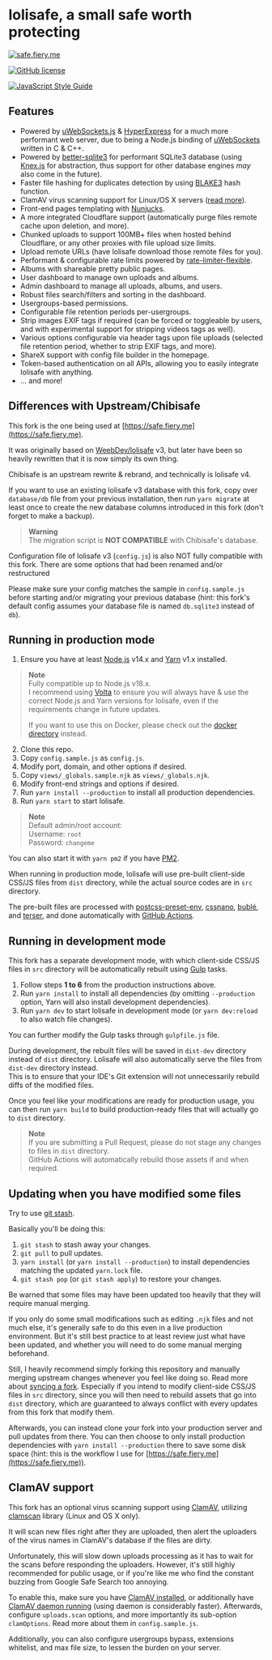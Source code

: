 # lolisafe, a small safe worth protecting

[![safe.fiery.me](https://i.fiery.me/upN1Q.png)](https://safe.fiery.me)

[![GitHub license](https://img.shields.io/badge/license-MIT-blue.svg?style=flat-square)](https://raw.githubusercontent.com/WeebDev/lolisafe/master/LICENSE)

[![JavaScript Style Guide](https://cdn.rawgit.com/standard/standard/master/badge.svg)](https://github.com/standard/standard)

## Features

* Powered by [uWebSockets.js](https://github.com/uNetworking/uWebSockets.js) & [HyperExpress](https://github.com/kartikk221/hyper-express) for a much more performant web server, due to being a Node.js binding of [uWebSockets](https://github.com/uNetworking/uWebSockets) written in C & C++.
* Powered by [better-sqlite3](https://github.com/WiseLibs/better-sqlite3) for performant SQLite3 database (using [Knex.js](https://knexjs.org/) for abstraction, thus support for other database engines *may* also come in the future).
* Faster file hashing for duplicates detection by using [BLAKE3](https://github.com/BLAKE3-team/BLAKE3) hash function.
* ClamAV virus scanning support for Linux/OS X servers ([read more](#clamav-support)).
* Front-end pages templating with [Nunjucks](https://mozilla.github.io/nunjucks/).
* A more integrated Cloudflare support (automatically purge files remote cache upon deletion, and more).
* Chunked uploads to support 100MB+ files when hosted behind Cloudflare, or any other proxies with file upload size limits.
* Upload remote URLs (have lolisafe download those remote files for you).
* Performant & configurable rate limits powered by [rate-limiter-flexible](https://github.com/animir/node-rate-limiter-flexible).
* Albums with shareable pretty public pages.
* User dashboard to manage own uploads and albums.
* Admin dashboard to manage all uploads, albums, and users.
* Robust files search/filters and sorting in the dashboard.
* Usergroups-based permissions.
* Configurable file retention periods per-usergroups.
* Strip images EXIF tags if required (can be forced or toggleable by users, and with experimental support for stripping videos tags as well).
* Various options configurable via header tags upon file uploads (selected file retention period, whether to strip EXIF tags, and more).
* ShareX support with config file builder in the homepage.
* Token-based authentication on all APIs, allowing you to easily integrate lolisafe with anything.
* ... and more!

## Differences with Upstream/Chibisafe

This fork is the one being used at [https://safe.fiery.me](https://safe.fiery.me).

It was originally based on [WeebDev/lolisafe](https://github.com/WeebDev/lolisafe) v3, but later have been so heavily rewritten that it is now simply its own thing.

Chibisafe is an upstream rewrite & rebrand, and technically is lolisafe v4.

If you want to use an existing lolisafe v3 database with this fork, copy over `database/db` file from your previous installation, then run `yarn migrate` at least once to create the new database columns introduced in this fork (don't forget to make a backup).

> **Warning**  
> The migration script is **NOT COMPATIBLE** with Chibisafe's database.

Configuration file of lolisafe v3 (`config.js`) is also NOT fully compatible with this fork. There are some options that had been renamed and/or restructured

Please make sure your config matches the sample in `config.sample.js` before starting and/or migrating your previous database (hint: this fork's default config assumes your database file is named `db.sqlite3` instead of `db`).

## Running in production mode

1. Ensure you have at least [Node.js](https://nodejs.org/en/download/) v14.x and [Yarn](https://yarnpkg.com/getting-started/install#install-corepack) v1.x installed.

> **Note**  
> Fully compatible up to Node.js v18.x.  
> I recommend using [Volta](https://github.com/volta-cli/volta) to ensure you will always have & use the correct Node.js and Yarn versions for lolisafe, even if the requirements change in future updates.  
>
> If you want to use this on Docker, please check out the [docker directory](https://github.com/BobbyWibowo/lolisafe/tree/safe.fiery.me/docker) instead.

2. Clone this repo.
3. Copy `config.sample.js` as `config.js`.
4. Modify port, domain, and other options if desired.
5. Copy `views/_globals.sample.njk` as `views/_globals.njk`.
6. Modify front-end strings and options if desired.
7. Run `yarn install --production` to install all production dependencies.
8. Run `yarn start` to start lolisafe.

> **Note**  
> Default admin/root account:  
> Username: `root`  
> Password: `changeme`

You can also start it with `yarn pm2` if you have [PM2](https://pm2.keymetrics.io/).

When running in production mode, lolisafe will use pre-built client-side CSS/JS files from `dist` directory, while the actual source codes are in `src` directory.

The pre-built files are processed with [postcss-preset-env](https://github.com/csstools/postcss-preset-env), [cssnano](https://github.com/cssnano/cssnano), [bublé](https://github.com/bublejs/buble), and [terser](https://github.com/terser/terser), and done automatically with [GitHub Actions](https://github.com/BobbyWibowo/lolisafe/blob/safe.fiery.me/.github/workflows/build.yml).

## Running in development mode

This fork has a separate development mode, with which client-side CSS/JS files in `src` directory will be automatically rebuilt using [Gulp](https://github.com/gulpjs/gulp#what-is-gulp) tasks.

1. Follow steps **1 to 6** from the production instructions above.
2. Run `yarn install` to install all dependencies (by omitting `--production` option, Yarn will also install development dependencies).
3. Run `yarn dev` to start lolisafe in development mode (or `yarn dev:reload` to also watch file changes).

You can further modify the Gulp tasks through `gulpfile.js` file.

During development, the rebuilt files will be saved in `dist-dev` directory instead of `dist` directory. Lolisafe will also automatically serve the files from `dist-dev` directory instead.  
This is to ensure that your IDE's Git extension will not unnecessarily rebuild diffs of the modified files.

Once you feel like your modifications are ready for production usage, you can then run `yarn build` to build production-ready files that will actually go to `dist` directory.

> **Note**  
> If you are submitting a Pull Request, please do not stage any changes to files in `dist` directory.  
> GitHub Actions will automatically rebuild those assets if and when required.

## Updating when you have modified some files

Try to use [git stash](https://www.git-scm.com/docs/git-stash).

Basically you'll be doing this:

1. `git stash` to stash away your changes.
2. `git pull` to pull updates.
3. `yarn install` (or `yarn install --production`) to install dependencies matching the updated `yarn.lock` file.
4. `git stash pop` (or `git stash apply`) to restore your changes.

Be warned that some files may have been updated too heavily that they will require manual merging.

If you only do some small modifications such as editing `.njk` files and not much else, it's generally safe to do this even in a live production environment. But it's still best practice to at least review just what have been updated, and whether you will need to do some manual merging beforehand.

Still, I heavily recommend simply forking this repository and manually merging upstream changes whenever you feel like doing so. Read more about [syncing a fork](https://help.github.com/en/github/collaborating-with-issues-and-pull-requests/syncing-a-fork). Especially if you intend to modify client-side CSS/JS files in `src` directory, since you will then need to rebuild assets that go into `dist` directory, which are guaranteed to always conflict with every updates from this fork that modify them.

Afterwards, you can instead clone your fork into your production server and pull updates from there. You can then choose to only install production dependencies with `yarn install --production` there to save some disk space (hint: this is the workflow I use for [https://safe.fiery.me](https://safe.fiery.me)).

## ClamAV support

This fork has an optional virus scanning support using [ClamAV](https://www.clamav.net/), utilizing [clamscan](https://github.com/kylefarris/clamscan) library (Linux and OS X only).

It will scan new files right after they are uploaded, then alert the uploaders of the virus names in ClamAV's database if the files are dirty.

Unfortunately, this will slow down uploads processing as it has to wait for the scans before responding the uploaders. However, it's still highly recommended for public usage, or if you're like me who find the constant buzzing from Google Safe Search too annoying.

To enable this, make sure you have [ClamAV installed](https://github.com/kylefarris/clamscan#to-use-local-binary-method-of-scanning), or additionally have [ClamAV daemon running](https://github.com/kylefarris/clamscan#to-use-clamav-using-tcp-sockets) (using daemon is considerably faster). Afterwards, configure `uploads.scan` options, and more importantly its sub-option `clamOptions`. Read more about them in `config.sample.js`.

Additionally, you can also configure usergroups bypass, extensions whitelist, and max file size, to lessen the burden on your server.
